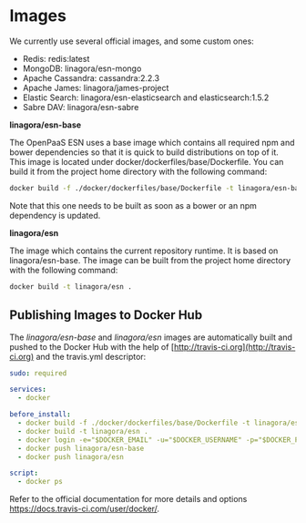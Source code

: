 # Images

We currently use several official images, and some custom ones:

- Redis: redis:latest
- MongoDB: linagora/esn-mongo
- Apache Cassandra: cassandra:2.2.3
- Apache James: linagora/james-project
- Elastic Search: linagora/esn-elasticsearch and elasticsearch:1.5.2
- Sabre DAV: linagora/esn-sabre

**linagora/esn-base**

The OpenPaaS ESN uses a base image which contains all required npm and bower dependencies so that it is quick to build distributions on top of it.
This image is located under docker/dockerfiles/base/Dockerfile. You can build it from the project home directory with the following command:

``` sh
docker build -f ./docker/dockerfiles/base/Dockerfile -t linagora/esn-base .
```

Note that this one needs to be built as soon as a bower or an npm dependency is updated.

**linagora/esn**

The image which contains the current repository runtime. It is based on linagora/esn-base. The image can be built from the project home directory with the following command:
 
 ```sh
 docker build -t linagora/esn .
 ```

## Publishing Images to Docker Hub

The *linagora/esn-base* and *linagora/esn* images are automatically built and pushed to the Docker Hub with the help of [http://travis-ci.org](http://travis-ci.org) and the travis.yml descriptor:

```yaml
sudo: required

services:
  - docker

before_install:
  - docker build -f ./docker/dockerfiles/base/Dockerfile -t linagora/esn-base .
  - docker build -t linagora/esn .
  - docker login -e="$DOCKER_EMAIL" -u="$DOCKER_USERNAME" -p="$DOCKER_PASSWORD"
  - docker push linagora/esn-base
  - docker push linagora/esn

script:
  - docker ps
```

Refer to the official documentation for more details and options https://docs.travis-ci.com/user/docker/.
